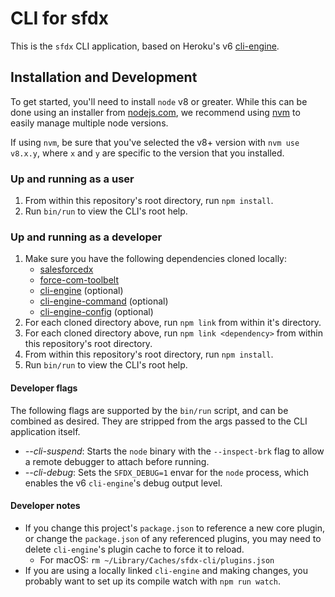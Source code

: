 # CLI for sfdx

This is the `sfdx` CLI application, based on Heroku's v6
[cli-engine](https://github.com/heroku/cli-engine).

## Installation and Development

To get started, you'll need to install `node` v8 or greater.  While this can be done using an installer from [nodejs.com](nodejs.com), we recommend using [nvm](https://github.com/creationix/nvm) to easily manage multiple node versions.

If using `nvm`, be sure that you've selected the v8+ version with `nvm use v8.x.y`, where `x` and `y` are specific to the version that you installed.

### Up and running as a user

1. From within this repository's root directory, run `npm install`.
1. Run `bin/run` to view the CLI's root help.

### Up and running as a developer

1. Make sure you have the following dependencies cloned locally:
    * [salesforcedx](https://git.soma.salesforce.com/salesforcedx/salesforcedx)
    * [force-com-toolbelt](https://git.soma.salesforce.com/ALMSourceDrivenDev/force-com-toolbelt)
    * [cli-engine](https://github.com/heroku/cli-engine) (optional)
    * [cli-engine-command](https://github.com/heroku/cli-engine) (optional)
    * [cli-engine-config](https://github.com/heroku/cli-engine) (optional)
1. For each cloned directory above, run `npm link` from within it's directory.
1. For each cloned directory above, run `npm link <dependency>` from within this repository's root directory.
1. From within this repository's root directory, run `npm install`.
1. Run `bin/run` to view the CLI's root help.

#### Developer flags

The following flags are supported by the `bin/run` script, and can be combined as desired.  They are stripped from the args passed to the CLI application itself.

* *--cli-suspend*: Starts the `node` binary with the `--inspect-brk` flag to allow a remote debugger to attach before running.
* *--cli-debug*: Sets the `SFDX_DEBUG=1` envar for the `node` process, which enables the v6 `cli-engine`'s debug output level.

#### Developer notes

* If you change this project's `package.json` to reference a new core plugin, or change the `package.json` of any referenced plugins, you may need to delete `cli-engine`'s plugin cache to force it to reload.
    * For macOS: `rm ~/Library/Caches/sfdx-cli/plugins.json`
* If you are using a locally linked `cli-engine` and making changes, you probably want to set up its compile watch with `npm run watch`.
